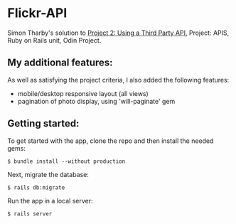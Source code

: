 # Flickr-API

Simon Tharby's solution to [Project 2: Using a Third Party API](https://www.theodinproject.com/courses/ruby-on-rails/lessons/apis?ref=lnav), Project: APIS, Ruby on Rails unit, Odin Project.

## My additional features:

As well as satisfying the project criteria, I also added the following features:

  * mobile/desktop responsive layout (all views)
  * pagination of photo display, using 'will-paginate' gem

## Getting started:

To get started with the app, clone the repo and then install the needed gems:

```
$ bundle install --without production
```

Next, migrate the database:

```
$ rails db:migrate
```

Run the app in a local server:

```
$ rails server
```
